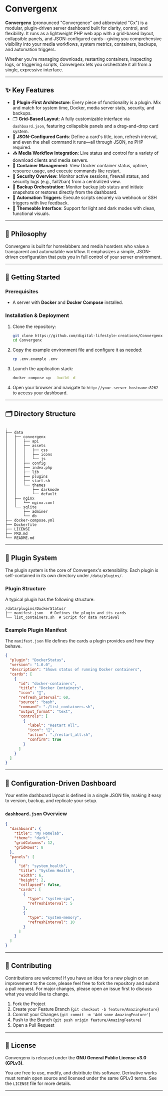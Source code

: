 # Convergenx

**Convergenx** (pronounced "Convergence" and abbreviated "Cx") is a modular, plugin-driven server dashboard built for clarity, control, and flexibility. It runs as a lightweight PHP web app with a grid-based layout, collapsible panels, and JSON-configured cards—giving you comprehensive visibility into your media workflows, system metrics, containers, backups, and automation triggers.

Whether you're managing downloads, restarting containers, inspecting logs, or triggering scripts, Convergenx lets you orchestrate it all from a single, expressive interface.

---

## ✨ Key Features

- 🧩 **Plugin-First Architecture**: Every piece of functionality is a plugin. Mix and match for system time, Docker, media server stats, security, and backups.
- 🗂️ **Grid-Based Layout**: A fully customizable interface via `dashboard.json`, featuring collapsible panels and a drag-and-drop card system.
- 📄 **JSON-Configured Cards**: Define a card's title, icon, refresh interval, and even the shell command it runs—all through JSON, no PHP required.
- 📥 **Media Workflow Integration**: Live status and control for a variety of download clients and media servers.
- 🐳 **Container Management**: View Docker container status, uptime, resource usage, and execute commands like restart.
- 🔐 **Security Overview**: Monitor active sessions, firewall status, and security logs (e.g., fail2ban) from a centralized view.
- 💾 **Backup Orchestration**: Monitor backup job status and initiate snapshots or restores directly from the dashboard.
- 📲 **Automation Triggers**: Execute scripts securely via webhook or SSH triggers with live feedback.
- 🎨 **Themeable Interface**: Support for light and dark modes with clean, functional visuals.

---

## 🧠 Philosophy

Convergenx is built for homelabbers and media hoarders who value a transparent and automatable workflow. It emphasizes a simple, JSON-driven configuration that puts you in full control of your server environment.

---

## 🚀 Getting Started

### Prerequisites
- A server with **Docker** and **Docker Compose** installed.

### Installation & Deployment
1.  Clone the repository:
    ~~~bash
    git clone https://github.com/digital-lifestyle-creations/Convergenx.git
    cd Convergenx
    ~~~
2.  Copy the example environment file and configure it as needed:
    ~~~bash
    cp .env.example .env
    ~~~
3.  Launch the application stack:
    ~~~bash
    docker-compose up --build -d
    ~~~
4.  Open your browser and navigate to `http://your-server-hostname:8262` to access your dashboard.

---

## 🗂️  Directory Structure

~~~
.
├── data
│   ├── convergenx
│   │   ├── api
│   │   ├── assets
│   │   │   ├── css
│   │   │   ├── icons
│   │   │   └── js
│   │   ├── config
│   │   ├── index.php
│   │   ├── lib
│   │   ├── plugins
│   │   ├── start.sh
│   │   └── themes
│   │       ├── darkmode
│   │       └── default
│   ├── nginx
│   │   └── nginx.conf
│   └── sqlite
│       ├── adminer
│       └── db
├── docker-compose.yml
├── Dockerfile
├── LICENSE
├── PRD.md
└── README.md
~~~

---

## 🧩 Plugin System

The plugin system is the core of Convergenx's extensibility. Each plugin is self-contained in its own directory under `/data/plugins/`.

### Plugin Structure
A typical plugin has the following structure:
~~~
/data/plugins/DockerStatus/
├── manifest.json   # Defines the plugin and its cards
└── list_containers.sh  # Script for data retrieval
~~~

### Example Plugin Manifest
The `manifest.json` file defines the cards a plugin provides and how they behave.
~~~json
{
  "plugin": "DockerStatus",
  "version": "1.0.0",
  "description": "Shows status of running Docker containers",
  "cards": [
    {
      "id": "docker-containers",
      "title": "Docker Containers",
      "icon": "🐳",
      "refresh_interval": 60,
      "source": "bash",
      "command": "./list_containers.sh",
      "output_format": "text",
      "controls": [
        {
          "label": "Restart All",
          "icon": "🔄",
          "action": "./restart_all.sh",
          "confirm": true
        }
      ]
    }
  ]
}
~~~

---

## 📄 Configuration-Driven Dashboard

Your entire dashboard layout is defined in a single JSON file, making it easy to version, backup, and replicate your setup.

### `dashboard.json` Overview
~~~json
{
  "dashboard": {
    "title": "My Homelab",
    "theme": "dark",
    "gridColumns": 12,
    "gridRows": 8
  },
  "panels": [
    {
      "id": "system_health",
      "title": "System Health",
      "width": 6,
      "height": 2,
      "collapsed": false,
      "cards": [
        {
          "type": "system-cpu",
          "refreshInterval": 5
        },
        {
          "type": "system-memory",
          "refreshInterval": 10
        }
      ]
    }
  ]
}
~~~

---

## 🤝 Contributing

Contributions are welcome! If you have an idea for a new plugin or an improvement to the core, please feel free to fork the repository and submit a pull request. For major changes, please open an issue first to discuss what you would like to change.

1.  Fork the Project
2.  Create your Feature Branch (`git checkout -b feature/AmazingFeature`)
3.  Commit your Changes (`git commit -m 'Add some AmazingFeature'`)
4.  Push to the Branch (`git push origin feature/AmazingFeature`)
5.  Open a Pull Request

---

## 📜 License

Convergenx is released under the **GNU General Public License v3.0 (GPLv3)**.

You are free to use, modify, and distribute this software. Derivative works must remain open source and licensed under the same GPLv3 terms. See the `LICENSE` file for more details.

---
